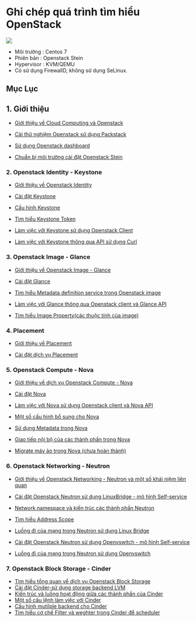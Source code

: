 # Ghi chép quá trình tìm hiểu OpenStack

![](https://i.imgur.com/IZgCQ9y.png)

- Môi trường : Centos 7
- Phiên bản : Openstack Stein
- Hypervisor : KVM/QEMU
- Có sử dụng FirewallD, không sử dụng SeLinux.

## Mục Lục

## 1. Giới thiệu  

- [Giới thiệu về Cloud Computing và Openstack](./01.Overview/01.Introduce-to-Cloud-Computing.md)

- [Cài thử nghiệm Openstack sử dụng Packstack](./01.Overview/02.Install_packstack_OpenstackStein.md)

- [Sử dụng Openstack dashboard](./01.Overview/03.Use-Dashboard.md)

- [Chuẩn bị môi trường cài đặt Openstack Stein](./01.Overview/04.Enviroment-setup.md)

### 2. Openstack Identity - Keystone

- [Giới thiệu về  Openstack  Identity](./02.Keystone/01.Introduct-Keystone.md)

- [ Cài đặt Keystone ](./02.Keystone/02.Install-Keystone.md)

- [ Cấu hình Keystone](./02.Keystone/03.Config-Keystone.md)

- [ Tìm hiểu Keystone Token](./02.Keystone/04.Token-Keystone.md)

- [ Làm việc với Keystone sử dụng Openstack Client](./02.Keystone/05.Keystone-cli.md)

- [ Làm việc với Keystone thông qua API sử dụng Curl](./02.Keystone/06.Keystone-API-with-Curl.md)

### 3. Openstack Image - Glance

- [Giới thiệu về Openstack Image - Glance](./03.Glance/01.Introduction-Glance.md)

- [Cài đặt Glance](./03.Glance/02.Install-Glance.md)

- [ Tìm hiểu Metadata definition service trong Openstack image](./03.Glance/03.Metadata-definition-concepts.md)

- [ Làm việc với Glance thông qua Openstack client và Glance API](./03.Glance/04.Work-with-Glance.md)

- [Tìm hiểu Image Property(các thuộc tính của image)](docs/03.Glance/05.Image-Properties.md)

### 4. Placement

- [Giới thiệu về Placement](./04.Placement/01.Introduction.md)

- [Cài đặt dịch vụ Placement](./04.Placement/02.Install-Placement.md)


### 5. Openstack Compute - Nova

- [Giới thiệu về dịch vụ Openstack Compute - Nova](docs/05.Nova/01.Introduction.md)

- [Cài đặt Nova](docs/05.Nova/02.Installation.md)

- [Làm việc với Nova sử dụng Openstack client và Nova API](docs/05.Nova/03.Work-with-Nova-using-CLI&API.md)

- [Một số cấu hình bổ sung cho Nova](docs/05.Nova/04.Nova-config-file.md)

- [Sử dụng Metadata trong Nova](docs/05.Nova/05.Metadata.md)

- [Giao tiếp nội bộ của các thành phần trong Nova](docs/05.Nova/06.Nova-internal.md)

- [Migrate máy ảo trong Nova (chưa hoàn thành)](docs/05.Nova/07.Migrate-VM(Not-done-yet).md)

### 6. Openstack Networking - Neutron

- [Giới thiệu về Openstack Networking - Neutron và một số khái niệm liên quan](docs/06.Neutron/01.Introduction-neutron.md)

- [Cài đặt Openstack Neutron sử dụng LinuxBridge - mô hình Self-service](docs/06.Neutron/02.Installation.md)

- [Network namespace và kiến trúc các thành phần Neutron](docs/06.Neutron/03.Namespace-and-Networking-Architecture.md)

- [Tìm hiểu Address Scope](docs/06.Neutron/04.Address-Scopes.md)

- [Luồng đi của mạng trong Neutron sử dụng Linux Bridge](docs/06.Neutron/05.Linux-bridge-network-trafic-flow.md)

- [Cài đặt Openstack Neutron sử dụng Openvswitch - mô hình Self-service](docs/06.Neutron/06.Install-Neutron-SelfService-with-OpenvSwitch.md)

- [Luồng đi của mạng trong Neutron sử dụng Openvswitch](docs/06.Neutron/07.OVS-network-traffig-flow.md)

### 7. Openstack Block Storage - Cinder

- [Tìm hiểu tổng quan về dịch vụ Openstack Block Storage](07.Cinder/01.Introduction.md)
- [Cài đặt Cinder-sử dụng storage backend LVM](07.Cinder/02.Installation.md)
- [Kiến trúc và luồng hoạt động giữa các thành phần của Cinder](07.Cinder/03.Cinder-Architecture.md)
- [Một số câu lệnh làm việc với Cinder](07.Cinder/04.Work-with-Cinder-using-CLI.md)
- [Cấu hình mutilple backend cho Cinder](07.Cinder/05.Config-multiple-backend.md)
- [Tìm hiểu cơ chế Filter và weghter trong Cinder để scheduler](07.Cinder/06.Scheduler-Filter-Multiple-backend.md)